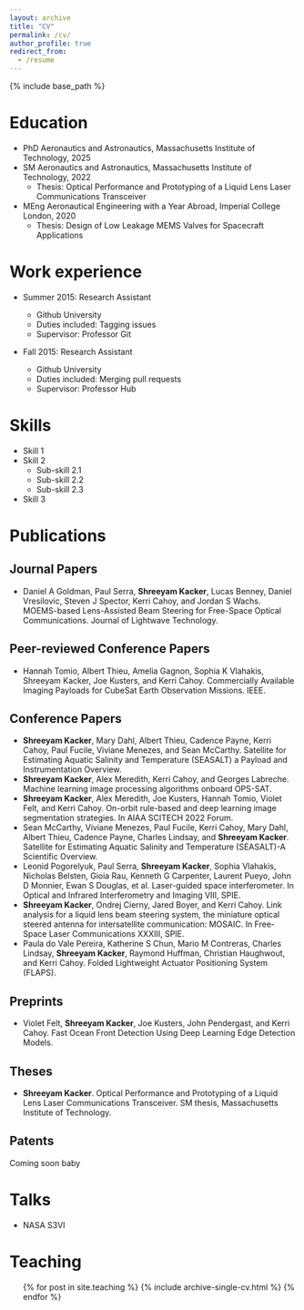 ```yaml
---
layout: archive
title: "CV"
permalink: /cv/
author_profile: true
redirect_from:
  - /resume
---
```


{% include base_path %}

Education
======
* PhD Aeronautics and Astronautics, Massachusetts Institute of Technology, 2025
* SM Aeronautics and Astronautics, Massachusetts Institute of Technology, 2022
  * Thesis: Optical Performance and Prototyping of a Liquid Lens Laser Communications Transceiver
* MEng Aeronautical Engineering with a Year Abroad, Imperial College London, 2020
  * Thesis: Design of Low Leakage MEMS Valves for Spacecraft Applications

Work experience
======
* Summer 2015: Research Assistant
  * Github University
  * Duties included: Tagging issues
  * Supervisor: Professor Git

* Fall 2015: Research Assistant
  * Github University
  * Duties included: Merging pull requests
  * Supervisor: Professor Hub
  
Skills
======
* Skill 1
* Skill 2
  * Sub-skill 2.1
  * Sub-skill 2.2
  * Sub-skill 2.3
* Skill 3

Publications
======

## Journal Papers

* Daniel A Goldman, Paul Serra, **Shreeyam Kacker**, Lucas Benney, Daniel Vresilovic, Steven J Spector, Kerri Cahoy, and Jordan S Wachs. MOEMS-based
Lens-Assisted Beam Steering for Free-Space Optical Communications. Journal
of Lightwave Technology.

## Peer-reviewed Conference Papers

* Hannah Tomio, Albert Thieu, Amelia Gagnon, Sophia K Vlahakis, Shreeyam
Kacker, Joe Kusters, and Kerri Cahoy. Commercially Available Imaging Payloads
for CubeSat Earth Observation Missions. IEEE.

## Conference Papers
* **Shreeyam Kacker**, Mary Dahl, Albert Thieu, Cadence Payne, Kerri Cahoy, Paul
Fucile, Viviane Menezes, and Sean McCarthy. Satellite for Estimating Aquatic
Salinity and Temperature (SEASALT) a Payload and Instrumentation Overview.
* **Shreeyam Kacker**, Alex Meredith, Kerri Cahoy, and Georges Labreche. Machine
learning image processing algorithms onboard OPS-SAT.
* **Shreeyam Kacker**, Alex Meredith, Joe Kusters, Hannah Tomio, Violet Felt,
and Kerri Cahoy. On-orbit rule-based and deep learning image segmentation
strategies. In AIAA SCITECH 2022 Forum.
* Sean McCarthy, Viviane Menezes, Paul Fucile, Kerri Cahoy, Mary Dahl, Albert
Thieu, Cadence Payne, Charles Lindsay, and **Shreeyam Kacker**. Satellite for
Estimating Aquatic Salinity and Temperature (SEASALT)-A Scientific Overview.
* Leonid Pogorelyuk, Paul Serra, **Shreeyam Kacker**, Sophia Vlahakis, Nicholas
Belsten, Gioia Rau, Kenneth G Carpenter, Laurent Pueyo, John D Monnier,
Ewan S Douglas, et al. Laser-guided space interferometer. In Optical and
Infrared Interferometry and Imaging VIII, SPIE.
* **Shreeyam Kacker**, Ondrej Cierny, Jared Boyer, and Kerri Cahoy. Link analysis
for a liquid lens beam steering system, the miniature optical steered antenna
for intersatellite communication: MOSAIC. In Free-Space Laser Communications
XXXIII, SPIE.
* Paula do Vale Pereira, Katherine S Chun, Mario M Contreras, Charles Lindsay,
**Shreeyam Kacker**, Raymond Huffman, Christian Haughwout, and Kerri Cahoy.
Folded Lightweight Actuator Positioning System (FLAPS).

## Preprints

* Violet Felt, **Shreeyam Kacker**, Joe Kusters, John Pendergast, and Kerri Cahoy.
Fast Ocean Front Detection Using Deep Learning Edge Detection Models.

## Theses

* **Shreeyam Kacker**. Optical Performance and Prototyping of a Liquid Lens Laser
Communications Transceiver. SM thesis, Massachusetts Institute of Technology.

## Patents

Coming soon baby
  
Talks
======
* NASA S3VI
  
Teaching
======
  <ul>{% for post in site.teaching %}
    {% include archive-single-cv.html %}
  {% endfor %}</ul>
  
